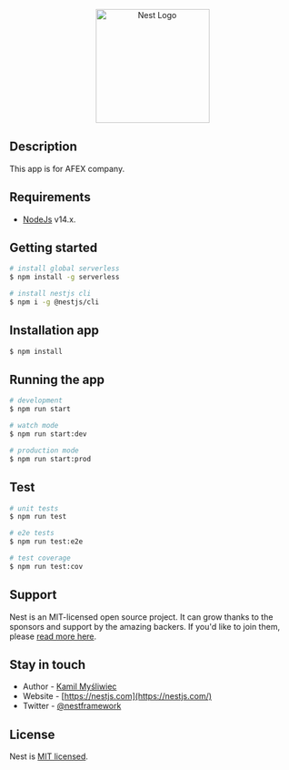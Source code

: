 <p align="center">
  <a href="https://www.afex.cl/" target="blank"><img src="https://www.afex.cl/wp-content/themes/afex/img/logo-afex.svg" width="200" alt="Nest Logo" /></a>
</p>

## Description

This app is for AFEX company.

## Requirements

- [NodeJs](https://nodejs.org/) v14.x.

## Getting started

```bash
# install global serverless
$ npm install -g serverless

# install nestjs cli
$ npm i -g @nestjs/cli
```

## Installation app

```bash
$ npm install
```

## Running the app

```bash
# development
$ npm run start

# watch mode
$ npm run start:dev

# production mode
$ npm run start:prod
```

## Test

```bash
# unit tests
$ npm run test

# e2e tests
$ npm run test:e2e

# test coverage
$ npm run test:cov
```

## Support

Nest is an MIT-licensed open source project. It can grow thanks to the sponsors and support by the amazing backers. If you'd like to join them, please [read more here](https://docs.nestjs.com/support).

## Stay in touch

- Author - [Kamil Myśliwiec](https://kamilmysliwiec.com)
- Website - [https://nestjs.com](https://nestjs.com/)
- Twitter - [@nestframework](https://twitter.com/nestframework)

## License

Nest is [MIT licensed](LICENSE).
